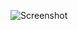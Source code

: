 ![Screenshot](https://raw.githubusercontent.com/Cryakl/Ultimate-RAT-Collection/refs/heads/main/DarkMoon/DarkMoon%204.0%20Final/Screenshot.png)
